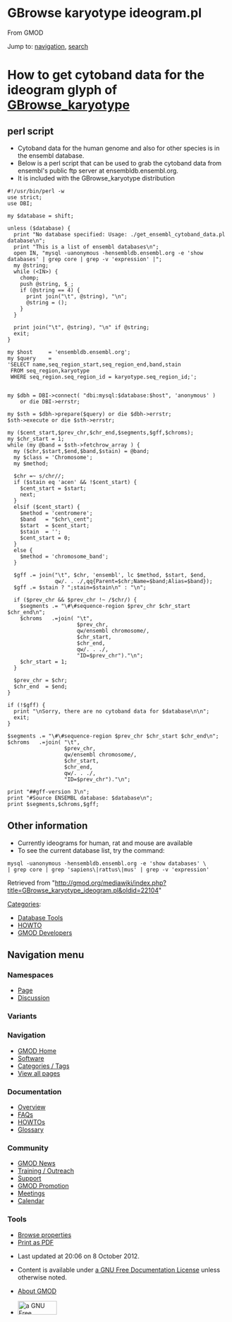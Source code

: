 <div id="mw-page-base" class="noprint">

</div>

<div id="mw-head-base" class="noprint">

</div>

<div id="content" class="mw-body" role="main">

<span id="top"></span>

<div id="mw-js-message" style="display:none;">

</div>



# <span dir="auto">GBrowse karyotype ideogram.pl</span>

<div id="bodyContent">

<div id="siteSub">

From GMOD

</div>

<div id="contentSub">

</div>

<div id="jump-to-nav" class="mw-jump">

Jump to: [navigation](#mw-navigation), [search](#p-search)

</div>

<div id="mw-content-text" class="mw-content-ltr" lang="en" dir="ltr">

# <span id="How_to_get_cytoband_data_for_the_ideogram_glyph_of_GBrowse_karyotype" class="mw-headline">How to get cytoband data for the ideogram glyph of [GBrowse_karyotype](GBrowse_karyotype "GBrowse karyotype")</span>

## <span id="perl_script" class="mw-headline">perl script</span>

- Cytoband data for the human genome and also for other species is in
  the ensembl database.
- Below is a perl script that can be used to grab the cytoband data from
  ensembl's public ftp server at ensembldb.ensembl.org.
- It is included with the GBrowse_karyotype distribution

<div class="mw-geshi mw-code mw-content-ltr" dir="ltr">

<div class="perl source-perl">

``` de1
#!/usr/bin/perl -w
use strict;
use DBI;
 
my $database = shift;
 
unless ($database) {
  print "No database specified: Usage: ./get_ensembl_cytoband_data.pl database\n";
  print "This is a list of ensembl databases\n";
  open IN, "mysql -uanonymous -hensembldb.ensembl.org -e 'show databases' | grep core | grep -v 'expression' |";
  my @string;
  while (<IN>) {
    chomp;
    push @string, $_;
    if (@string == 4) {
      print join("\t", @string), "\n";
      @string = ();
    }
  }
 
  print join("\t", @string), "\n" if @string;
  exit;
}
 
my $host     = 'ensembldb.ensembl.org';
my $query    =
'SELECT name,seq_region_start,seq_region_end,band,stain
 FROM seq_region,karyotype
 WHERE seq_region.seq_region_id = karyotype.seq_region_id;';
 
 
my $dbh = DBI->connect( "dbi:mysql:$database:$host", 'anonymous' )
    or die DBI->errstr;
 
my $sth = $dbh->prepare($query) or die $dbh->errstr;
$sth->execute or die $sth->errstr;
 
my ($cent_start,$prev_chr,$chr_end,$segments,$gff,$chroms);
my $chr_start = 1;
while (my @band = $sth->fetchrow_array ) {
  my ($chr,$start,$end,$band,$stain) = @band;
  my $class = 'Chromosome';
  my $method;
 
  $chr =~ s/chr//;
  if ($stain eq 'acen' && !$cent_start) {
    $cent_start = $start;
    next;
  }
  elsif ($cent_start) {
    $method = 'centromere';
    $band   = "$chr\_cent";
    $start  = $cent_start;
    $stain  = '';
    $cent_start = 0;
  }
  else {
    $method = 'chromosome_band';
  }
 
  $gff .= join("\t", $chr, 'ensembl', lc $method, $start, $end,
               qw/. . ./,qq{Parent=$chr;Name=$band;Alias=$band});
  $gff .= $stain ? ";stain=$stain\n" : "\n";
 
  if ($prev_chr && $prev_chr !~ /$chr/) {
    $segments .= "\#\#sequence-region $prev_chr $chr_start $chr_end\n";
    $chroms   .=join( "\t",
                      $prev_chr,
                      qw/ensembl chromosome/,
                      $chr_start,
                      $chr_end,
                      qw/. . ./,
                      "ID=$prev_chr")."\n";
    $chr_start = 1;
  }
 
  $prev_chr = $chr;
  $chr_end  = $end;
}
 
if (!$gff) {
  print "\nSorry, there are no cytoband data for $database\n\n";
  exit;
}
 
$segments .= "\#\#sequence-region $prev_chr $chr_start $chr_end\n";
$chroms   .=join( "\t",
                  $prev_chr,
                  qw/ensembl chromosome/,
                  $chr_start,
                  $chr_end,
                  qw/. . ./,
                  "ID=$prev_chr")."\n";
 
print "##gff-version 3\n";
print "#Source ENSEMBL database: $database\n";
print $segments,$chroms,$gff;
```

</div>

</div>

## <span id="Other_information" class="mw-headline">Other information</span>

- Currently ideograms for human, rat and mouse are available
- To see the current database list, try the command:

<!-- -->

    mysql -uanonymous -hensembldb.ensembl.org -e 'show databases' \
    | grep core | grep 'sapiens\|rattus\|mus' | grep -v 'expression'

</div>

<div class="printfooter">

Retrieved from
"<http://gmod.org/mediawiki/index.php?title=GBrowse_karyotype_ideogram.pl&oldid=22104>"

</div>

<div id="catlinks" class="catlinks">

<div id="mw-normal-catlinks" class="mw-normal-catlinks">

[Categories](Special:Categories "Special:Categories"):

- [Database Tools](Category:Database_Tools "Category:Database Tools")
- [HOWTO](Category:HOWTO "Category:HOWTO")
- [GMOD Developers](Category:GMOD_Developers "Category:GMOD Developers")

</div>

</div>

<div class="visualClear">

</div>

</div>

</div>

<div id="mw-navigation">

## Navigation menu

<div id="mw-head">



<div id="left-navigation">

<div id="p-namespaces" class="vectorTabs" role="navigation"
aria-labelledby="p-namespaces-label">

### Namespaces

- <span id="ca-nstab-main"><a href="GBrowse_karyotype_ideogram.pl" accesskey="c"
  title="View the content page [c]">Page</a></span>
- <span id="ca-talk"><a
  href="http://gmod.org/mediawiki/index.php?title=Talk:GBrowse_karyotype_ideogram.pl&amp;action=edit&amp;redlink=1"
  accesskey="t"
  title="Discussion about the content page [t]">Discussion</a></span>

</div>

<div id="p-variants" class="vectorMenu emptyPortlet" role="navigation"
aria-labelledby="p-variants-label">

### 

### Variants[](#)

<div class="menu">

</div>

</div>

</div>

<div id="right-navigation">





</div>



</div>

</div>

</div>

<div id="mw-panel">

<div id="p-logo" role="banner">

<a href="Main_Page"
style="background-image: url(../images/GMOD-cogs.png);"
title="Visit the main page"></a>

</div>

<div id="p-Navigation" class="portal" role="navigation"
aria-labelledby="p-Navigation-label">

### Navigation

<div class="body">

- <span id="n-GMOD-Home">[GMOD Home](Main_Page)</span>
- <span id="n-Software">[Software](GMOD_Components)</span>
- <span id="n-Categories-.2F-Tags">[Categories /
  Tags](Categories)</span>
- <span id="n-View-all-pages">[View all pages](Special:AllPages)</span>

</div>

</div>

<div id="p-Documentation" class="portal" role="navigation"
aria-labelledby="p-Documentation-label">

### Documentation

<div class="body">

- <span id="n-Overview">[Overview](Overview)</span>
- <span id="n-FAQs">[FAQs](Category:FAQ)</span>
- <span id="n-HOWTOs">[HOWTOs](Category:HOWTO)</span>
- <span id="n-Glossary">[Glossary](Glossary)</span>

</div>

</div>

<div id="p-Community" class="portal" role="navigation"
aria-labelledby="p-Community-label">

### Community

<div class="body">

- <span id="n-GMOD-News">[GMOD News](GMOD_News)</span>
- <span id="n-Training-.2F-Outreach">[Training /
  Outreach](Training_and_Outreach)</span>
- <span id="n-Support">[Support](Support)</span>
- <span id="n-GMOD-Promotion">[GMOD Promotion](GMOD_Promotion)</span>
- <span id="n-Meetings">[Meetings](Meetings)</span>
- <span id="n-Calendar">[Calendar](Calendar)</span>

</div>

</div>

<div id="p-tb" class="portal" role="navigation"
aria-labelledby="p-tb-label">

### Tools

<div class="body">


- <span id="t-smwbrowselink"><a href="Special:Browse/GBrowse_karyotype_ideogram.pl"
  rel="smw-browse">Browse properties</a></span>
- <span id="t-pdf">[Print as
  PDF](http://gmod.org/mediawiki/index.php?title=Special:PdfPrint&page=GBrowse_karyotype_ideogram.pl)</span>

</div>

</div>

</div>

</div>

<div id="footer" role="contentinfo">

- <span id="footer-info-lastmod">Last updated at 20:06 on 8 October
  2012.</span>
<!-- - <span id="footer-info-viewcount">38,107 page views.</span> -->
- <span id="footer-info-copyright">Content is available under
  <a href="http://www.gnu.org/licenses/fdl-1.3.html" class="external"
  rel="nofollow">a GNU Free Documentation License</a> unless otherwise
  noted.</span>

<!-- -->

- <span id="footer-places-about">[About
  GMOD](GMOD:About "GMOD:About")</span>

<!-- -->

- <span id="footer-copyrightico">[<img src="http://www.gnu.org/graphics/gfdl-logo-small.png" width="88"
  height="31" alt="a GNU Free Documentation License" />](http://www.gnu.org/licenses/fdl-1.3.html)</span>


<div style="clear:both">

</div>

</div>
